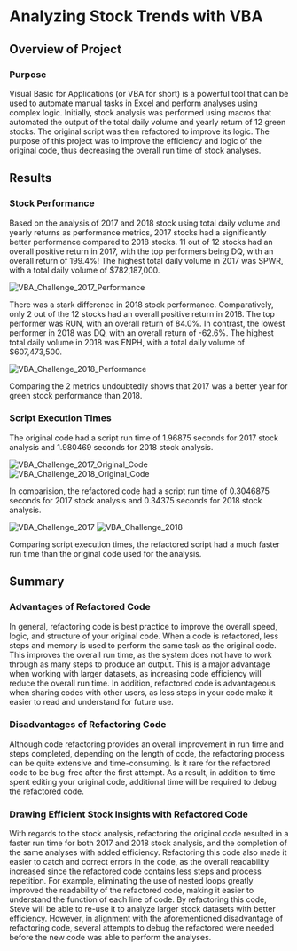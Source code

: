 # Analyzing Stock Trends with VBA

## Overview of Project

### Purpose

Visual Basic for Applications (or VBA for short) is a powerful tool that can be used to automate manual tasks in Excel and perform analyses using complex logic. Initially, stock analysis was performed using macros that automated the output of the total daily volume and yearly return of 12 green stocks. The original script was then refactored to improve its logic. The purpose of this project was to improve the efficiency and logic of the original code, thus decreasing the overall run time of stock analyses.

## Results

### Stock Performance

Based on the analysis of 2017 and 2018 stock using total daily volume and yearly returns as performance metrics, 2017 stocks had a significantly better performance compared to 2018 stocks. 11 out of 12 stocks had an overall positive return in 2017, with the top performers being DQ, with an overall return of 199.4%! The highest total daily volume in 2017 was SPWR, with a total daily volume of $782,187,000.

![VBA_Challenge_2017_Performance](https://user-images.githubusercontent.com/96188669/188319844-97e4101d-699b-43f1-9a64-019a3c23aeb9.png)


There was a stark difference in 2018 stock performance. Comparatively, only 2 out of the 12 stocks had an overall positive return in 2018. The top performer was RUN, with an overall return of 84.0%. In contrast, the lowest performer in 2018 was DQ, with an overall return of -62.6%. The highest total daily volume in 2018 was ENPH, with a total daily volume of $607,473,500. 

![VBA_Challenge_2018_Performance](https://user-images.githubusercontent.com/96188669/188319854-789c61be-cef9-4609-a45d-bc3589d1ef0b.png)


Comparing the 2 metrics undoubtedly shows that 2017 was a better year for green stock performance than 2018.

### Script Execution Times

 The original code had a script run time of 1.96875 seconds for 2017 stock analysis and 1.980469 seconds for 2018 stock analysis.
 
 
![VBA_Challenge_2017_Original_Code](https://user-images.githubusercontent.com/96188669/188319879-9df328b9-a0be-4133-b26e-dd9cf7dbf87d.png)
![VBA_Challenge_2018_Original_Code](https://user-images.githubusercontent.com/96188669/188319884-d080b7b4-5960-4508-aaec-1c5a2efb593c.png)



In comparision, the refactored code had a script run time of 0.3046875 seconds for 2017 stock analysis and 0.34375 seconds for 2018 stock analysis. 


![VBA_Challenge_2017](https://user-images.githubusercontent.com/96188669/188319916-456c4fc0-4514-4570-ba08-0abb42f8d16f.png)
![VBA_Challenge_2018](https://user-images.githubusercontent.com/96188669/188319923-76344b88-070a-49c1-8e1d-f16455c6d198.png)



Comparing script execution times, the refactored script had a much faster run time than the original code used for the analysis.

## Summary

### Advantages of Refactored Code

In general, refactoring code is best practice to improve the overall speed, logic, and structure of your original code. When a code is refactored, less steps and memory is used to perform the same task as the original code. This improves the overall run time, as the system does not have to work through as many steps to produce an output. This is a major advantage when working with larger datasets, as increasing code efficiency will reduce the overall run time. In addition, refactored code is advantageous when sharing codes with other users, as less steps in your code make it easier to read and understand for future use.

### Disadvantages of Refactoring Code

Although code refactoring provides an overall improvement in run time and steps completed, depending on the length of code, the refactoring process can be quite extensive and time-consuming. Is it rare for the refactored code to be bug-free after the first attempt. As a result, in addition to time spent editing your original code, additional time will be required to debug the refactored code.

### Drawing Efficient Stock Insights with Refactored Code

With regards to the stock analysis, refactoring the original code resulted in a faster run time for both 2017 and 2018 stock analysis, and the completion of the same analyses with added efficiency. Refactoring this code also made it easier to catch and correct errors in the code, as the overall readability increased since the refactored code contains less steps and process repetition. For example, eliminating the use of nested loops greatly improved the readability of the refactored code, making it easier to understand the function of each line of code. By refactoring this code, Steve will be able to re-use it to analyze larger stock datasets with better efficiency. However, in alignment with the aforementioned disadvantage of refactoring code, several attempts to debug the refactored were needed before the new code was able to perform the analyses.
